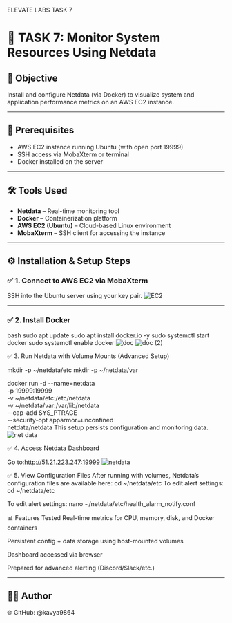 ELEVATE LABS TASK 7
# 🧠 TASK 7: Monitor System Resources Using Netdata

## 📌 Objective
Install and configure Netdata (via Docker) to visualize system and application performance metrics on an AWS EC2 instance.

---

## 🔧 Prerequisites
- AWS EC2 instance running Ubuntu (with open port 19999)
- SSH access via MobaXterm or terminal
- Docker installed on the server

---

## 🛠 Tools Used
- **Netdata** – Real-time monitoring tool
- **Docker** – Containerization platform
- **AWS EC2 (Ubuntu)** – Cloud-based Linux environment
- **MobaXterm** – SSH client for accessing the instance

---

## ⚙️ Installation & Setup Steps

### ✅ 1. Connect to AWS EC2 via MobaXterm
SSH into the Ubuntu server using your key pair.
![EC2](https://github.com/user-attachments/assets/9af10c66-3fc4-4fea-9070-87183126c9d8)


---

### ✅ 2. Install Docker
bash
sudo apt update
sudo apt install docker.io -y
sudo systemctl start docker
sudo systemctl enable docker
![doc](https://github.com/user-attachments/assets/efa04c89-bbdb-46d5-8026-0a350045e261)
![doc (2)](https://github.com/user-attachments/assets/4e2a891d-c46b-4570-94a8-7399dee01306)


✅ 3. Run Netdata with Volume Mounts (Advanced Setup)

mkdir -p ~/netdata/etc
mkdir -p ~/netdata/var

docker run -d --name=netdata \
  -p 19999:19999 \
  -v ~/netdata/etc:/etc/netdata \
  -v ~/netdata/var:/var/lib/netdata \
  --cap-add SYS_PTRACE \
  --security-opt apparmor=unconfined \
  netdata/netdata
This setup persists configuration and monitoring data.
![net data](https://github.com/user-attachments/assets/75cd0dff-a6cb-4050-bf82-6798b3535195)


✅ 4. Access Netdata Dashboard

Go to:http://51.21.223.247:19999
![netdata](https://github.com/user-attachments/assets/8739c142-5bcb-4fce-98fe-4eceb65e53bf)


✅ 5. View Configuration Files
After running with volumes, Netdata’s configuration files are available here:
cd ~/netdata/etc
To edit alert settings:
cd ~/netdata/etc

To edit alert settings:
nano ~/netdata/etc/health_alarm_notify.conf



📊 Features Tested
Real-time metrics for CPU, memory, disk, and Docker containers

Persistent config + data storage using host-mounted volumes

Dashboard accessed via browser

Prepared for advanced alerting (Discord/Slack/etc.)

---

## 👩‍💻 Author

🌐 GitHub: @kavya9864



